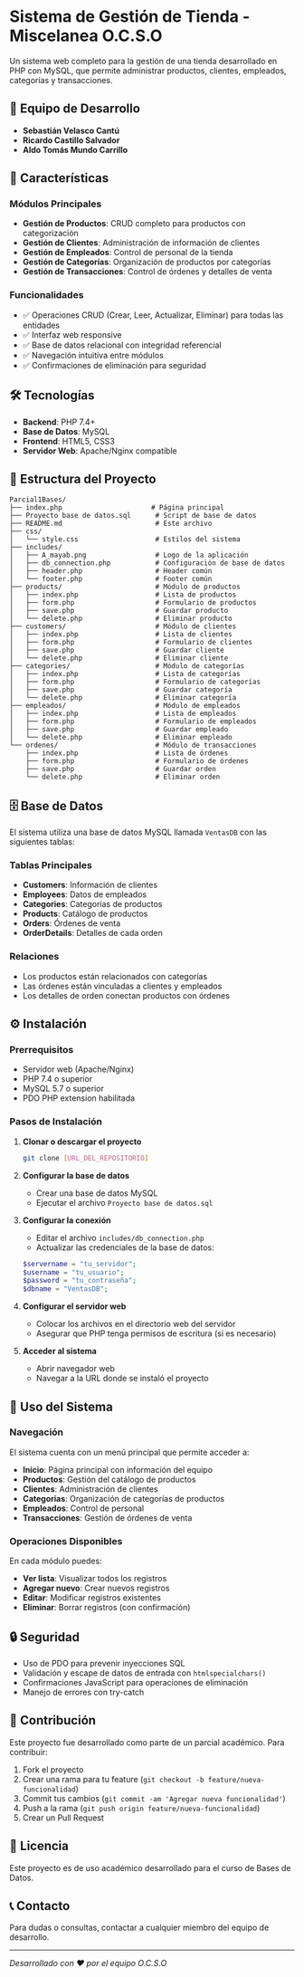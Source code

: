 # Sistema de Gestión de Tienda - Miscelanea O.C.S.O

Un sistema web completo para la gestión de una tienda desarrollado en PHP con MySQL, que permite administrar productos, clientes, empleados, categorías y transacciones.

## 👥 Equipo de Desarrollo

- **Sebastián Velasco Cantú**
- **Ricardo Castillo Salvador**
- **Aldo Tomás Mundo Carrillo**

## 🚀 Características

### Módulos Principales
- **Gestión de Productos**: CRUD completo para productos con categorización
- **Gestión de Clientes**: Administración de información de clientes
- **Gestión de Empleados**: Control de personal de la tienda
- **Gestión de Categorías**: Organización de productos por categorías
- **Gestión de Transacciones**: Control de órdenes y detalles de venta

### Funcionalidades
- ✅ Operaciones CRUD (Crear, Leer, Actualizar, Eliminar) para todas las entidades
- ✅ Interfaz web responsive
- ✅ Base de datos relacional con integridad referencial
- ✅ Navegación intuitiva entre módulos
- ✅ Confirmaciones de eliminación para seguridad

## 🛠️ Tecnologías

- **Backend**: PHP 7.4+
- **Base de Datos**: MySQL
- **Frontend**: HTML5, CSS3
- **Servidor Web**: Apache/Nginx compatible

## 📁 Estructura del Proyecto

```
Parcial1Bases/
├── index.php                      # Página principal
├── Proyecto base de datos.sql      # Script de base de datos
├── README.md                       # Este archivo
├── css/
│   └── style.css                   # Estilos del sistema
├── includes/
│   ├── A_mayab.png                 # Logo de la aplicación
│   ├── db_connection.php           # Configuración de base de datos
│   ├── header.php                  # Header común
│   └── footer.php                  # Footer común
├── products/                       # Módulo de productos
│   ├── index.php                   # Lista de productos
│   ├── form.php                    # Formulario de productos
│   ├── save.php                    # Guardar producto
│   └── delete.php                  # Eliminar producto
├── customers/                      # Módulo de clientes
│   ├── index.php                   # Lista de clientes
│   ├── form.php                    # Formulario de clientes
│   ├── save.php                    # Guardar cliente
│   └── delete.php                  # Eliminar cliente
├── categories/                     # Módulo de categorías
│   ├── index.php                   # Lista de categorías
│   ├── form.php                    # Formulario de categorías
│   ├── save.php                    # Guardar categoría
│   └── delete.php                  # Eliminar categoría
├── empleados/                      # Módulo de empleados
│   ├── index.php                   # Lista de empleados
│   ├── form.php                    # Formulario de empleados
│   ├── save.php                    # Guardar empleado
│   └── delete.php                  # Eliminar empleado
└── ordenes/                        # Módulo de transacciones
    ├── index.php                   # Lista de órdenes
    ├── form.php                    # Formulario de órdenes
    ├── save.php                    # Guardar orden
    └── delete.php                  # Eliminar orden
```

## 🗄️ Base de Datos

El sistema utiliza una base de datos MySQL llamada `VentasDB` con las siguientes tablas:

### Tablas Principales
- **Customers**: Información de clientes
- **Employees**: Datos de empleados
- **Categories**: Categorías de productos
- **Products**: Catálogo de productos
- **Orders**: Órdenes de venta
- **OrderDetails**: Detalles de cada orden

### Relaciones
- Los productos están relacionados con categorías
- Las órdenes están vinculadas a clientes y empleados
- Los detalles de orden conectan productos con órdenes

## ⚙️ Instalación

### Prerrequisitos
- Servidor web (Apache/Nginx)
- PHP 7.4 o superior
- MySQL 5.7 o superior
- PDO PHP extension habilitada

### Pasos de Instalación

1. **Clonar o descargar el proyecto**
   ```bash
   git clone [URL_DEL_REPOSITORIO]
   ```

2. **Configurar la base de datos**
   - Crear una base de datos MySQL
   - Ejecutar el archivo `Proyecto base de datos.sql`

3. **Configurar la conexión**
   - Editar el archivo `includes/db_connection.php`
   - Actualizar las credenciales de la base de datos:
   ```php
   $servername = "tu_servidor";
   $username = "tu_usuario";
   $password = "tu_contraseña";
   $dbname = "VentasDB";
   ```

4. **Configurar el servidor web**
   - Colocar los archivos en el directorio web del servidor
   - Asegurar que PHP tenga permisos de escritura (si es necesario)

5. **Acceder al sistema**
   - Abrir navegador web
   - Navegar a la URL donde se instaló el proyecto

## 🎯 Uso del Sistema

### Navegación
El sistema cuenta con un menú principal que permite acceder a:
- **Inicio**: Página principal con información del equipo
- **Productos**: Gestión del catálogo de productos
- **Clientes**: Administración de clientes
- **Categorías**: Organización de categorías de productos
- **Empleados**: Control de personal
- **Transacciones**: Gestión de órdenes de venta

### Operaciones Disponibles
En cada módulo puedes:
- **Ver lista**: Visualizar todos los registros
- **Agregar nuevo**: Crear nuevos registros
- **Editar**: Modificar registros existentes
- **Eliminar**: Borrar registros (con confirmación)

## 🔒 Seguridad

- Uso de PDO para prevenir inyecciones SQL
- Validación y escape de datos de entrada con `htmlspecialchars()`
- Confirmaciones JavaScript para operaciones de eliminación
- Manejo de errores con try-catch

## 🤝 Contribución

Este proyecto fue desarrollado como parte de un parcial académico. Para contribuir:

1. Fork el proyecto
2. Crear una rama para tu feature (`git checkout -b feature/nueva-funcionalidad`)
3. Commit tus cambios (`git commit -am 'Agregar nueva funcionalidad'`)
4. Push a la rama (`git push origin feature/nueva-funcionalidad`)
5. Crear un Pull Request

## 📝 Licencia

Este proyecto es de uso académico desarrollado para el curso de Bases de Datos.

## 📞 Contacto

Para dudas o consultas, contactar a cualquier miembro del equipo de desarrollo.

---
*Desarrollado con ❤️ por el equipo O.C.S.O*
